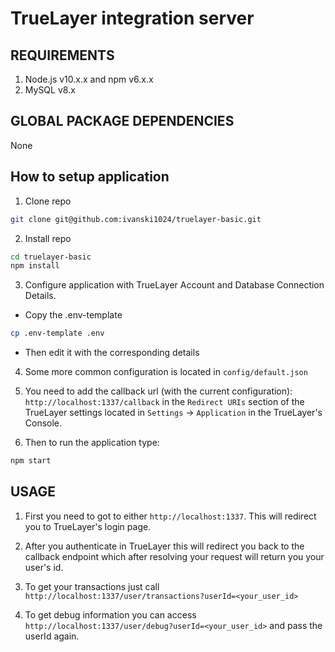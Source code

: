 # TrueLayer integration server

## REQUIREMENTS

1. Node.js v10.x.x and npm v6.x.x
2. MySQL v8.x 

## GLOBAL PACKAGE DEPENDENCIES

None

## How to setup application

1. Clone repo
```sh
git clone git@github.com:ivanski1024/truelayer-basic.git
```

2. Install repo

```sh
cd truelayer-basic
npm install
```

3. Configure application with TrueLayer Account and Database Connection Details. 

- Copy the .env-template 
```bash
cp .env-template .env
```

- Then edit it with the corresponding details

4. Some more common configuration is located in `config/default.json` 

5. You need to add the callback url (with the current configuration): `http://localhost:1337/callback` in the `Redirect URIs` section of the TrueLayer settings located in `Settings` -> `Application` in the TrueLayer's Console.

5. Then to run the application type:
```sh
npm start
```


## USAGE

1. First you need to got to either `http://localhost:1337`. This will redirect you to TrueLayer's login page.

2. After you authenticate in TrueLayer this will redirect you back to the callback endpoint which after resolving your request will return you your user's id. 

3. To get your transactions just call `http://localhost:1337/user/transactions?userId=<your_user_id>`

4. To get debug information you can access `http://localhost:1337/user/debug?userId=<your_user_id>` and pass the userId again.